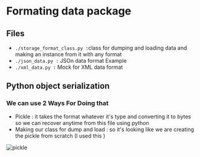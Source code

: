 # Formating data package 
## Files 
- `./storage_format_class.py :`class for dumping and loading data and making an instance from it with any format 
- `./json_data.py :` JSOn data format Example
- `./xml_data.py :` Mock for XML data format 

## Python object serialization
### We can use 2 Ways For Doing that 
- Pickle : it takes the format whatever it's type and converting it to bytes so we can recover anytime from this file using python 
- Making our class for dump and load : so it's looking like we are creating the pickle from scratch (I used this )

![pickle](https://i.ibb.co/nBnLdbb/20211011215259804.png)



